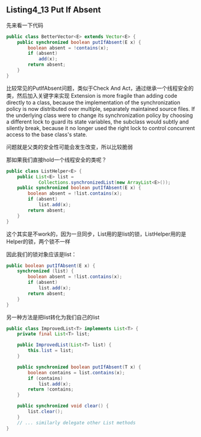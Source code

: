 ## Listing4_13 Put If Absent 

先来看一下代码

```java
public class BetterVector<E> extends Vector<E> {
    public synchronized boolean putIfAbsent(E x) {
        boolean absent = !contains(x);
        if (absent)
            add(x);
        return absent;
    }
}
```

比较常见的PutIfAbsent问题，类似于Check And Act，通过继承一个线程安全的类，然后加入关键字来实现
Extension is more fragile than adding code directly to a class, because the implementation of the synchronization policy is now distributed over multiple, separately maintained source files. If the underlying class were to change its synchronization policy by choosing a different lock to guard its state variables, the subclass would subtly and silently break, because it no longer used the right lock to control concurrent access to the base class's state.

问题就是父类的安全性可能会发生改变，所以比较脆弱

那如果我们直接hold一个线程安全的类呢？

```java
public class ListHelper<E> {
    public List<E> list =
            Collections.synchronizedList(new ArrayList<E>());
    public synchronized boolean putIfAbsent(E x) {
        boolean absent = !list.contains(x);
        if (absent)
            list.add(x);
        return absent;
    }
}
```

这个其实是不work的，因为一旦同步，List用的是list的锁，ListHelper用的是Helper的锁，两个锁不一样

因此我们的锁对象应该是list：

```java
public boolean putIfAbsent(E x) {
    synchronized (list) {
        boolean absent = !list.contains(x);
        if (absent)
            list.add(x);
        return absent;
    }
}
```

另一种方法是把list转化为我们自己的list

```java
public class ImprovedList<T> implements List<T> {
    private final List<T> list;

    public ImprovedList(List<T> list) {
        this.list = list;
    }

    public synchronized boolean putIfAbsent(T x) {
        boolean contains = list.contains(x);
        if (contains)
            list.add(x);
        return !contains;
    }

    public synchronized void clear() {
        list.clear();
    }
    // ... similarly delegate other List methods
}
```